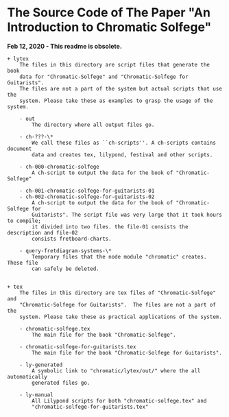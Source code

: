 The Source Code of The Paper "An Introduction to Chromatic Solfege"
===================================================================

**Feb 12, 2020 -  This readme is obsolete.**

	+ lytex
		The files in this directory are script files that generate the book
		data for "Chromatic-Solfege" and "Chromatic-Solfege for Guitarists".
		The files are not a part of the system but actual scripts that use the
		system. Please take these as examples to grasp the usage of the system.
		
		- out
			The directory where all output files go. 

		- ch-???-\*
			We call these files as ``ch-scripts''. A ch-scripts contains document
			data and creates tex, lilypond, festival and other scripts.

		- ch-000-chromatic-solfege
			A ch-script to output the data for the book of "Chromatic-Solfege"

		- ch-001-chromatic-solfege-for-guitarists-01
		- ch-002-chromatic-solfege-for-guitarists-02
			A ch-script to output the data for the book of "Chromatic-Solfege for
			Guitarists". The script file was very large that it took hours to compile;
			it divided into two files. the file-01 consists the description and file-02
			consists fretboard-charts.

		- query-fretdiagram-systems-\*
			Temporary files that the node module "chromatic" creates. These file
			can safely be deleted.


	+ tex
		The files in this directory are tex files of "Chromatic-Solfege" and
		"Chromatic-Solfege for Guitarists".  The files are not a part of the
		system. Please take these as practical applications of the system.

		- chromatic-solfege.tex
			The main file for the book "Chromatic-Solfege".

		- chromatic-solfege-for-guitarists.tex
			The main file for the book "Chromatic-Solfege for Guitarists".
		
		- ly-generated
			A symbolic link to "chromatic/lytex/out/" where the all automatically
			generated files go.

		- ly-manual
			All Lilypond scripts for both "chromatic-solfege.tex" and
			"chromatic-solfege-for-guitarists.tex"
